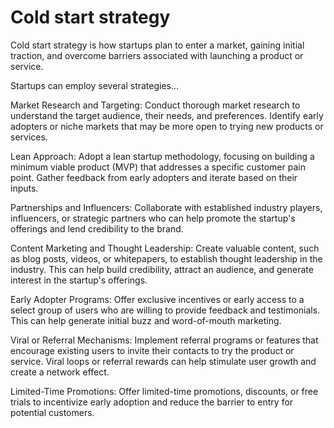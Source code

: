 # Cold start strategy

Cold start strategy is how startups plan to enter a market, gaining initial traction, and overcome  barriers associated with launching a product or service.

Startups can employ several strategies…

Market Research and Targeting: Conduct thorough market research to understand the target audience, their needs, and preferences. Identify early adopters or niche markets that may be more open to trying new products or services.

Lean Approach: Adopt a lean startup methodology, focusing on building a minimum viable product (MVP) that addresses a specific customer pain point. Gather feedback from early adopters and iterate based on their inputs.

Partnerships and Influencers: Collaborate with established industry players, influencers, or strategic partners who can help promote the startup's offerings and lend credibility to the brand.

Content Marketing and Thought Leadership: Create valuable content, such as blog posts, videos, or whitepapers, to establish thought leadership in the industry. This can help build credibility, attract an audience, and generate interest in the startup's offerings.

Early Adopter Programs: Offer exclusive incentives or early access to a select group of users who are willing to provide feedback and testimonials. This can help generate initial buzz and word-of-mouth marketing.

Viral or Referral Mechanisms: Implement referral programs or features that encourage existing users to invite their contacts to try the product or service. Viral loops or referral rewards can help stimulate user growth and create a network effect.

Limited-Time Promotions: Offer limited-time promotions, discounts, or free trials to incentivize early adoption and reduce the barrier to entry for potential customers.
